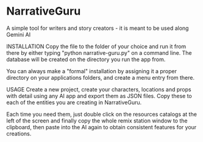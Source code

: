 # NarrativeGuru
A simple tool for writers and story creators - it is meant to be used along Gemini AI


INSTALLATION
Copy the file to the folder of your choice and run it from there by either typing "python narrative-guru.py" on a command line. The database will be created on the directory you run the app from.

You can always make a "formal" installation by assigning it a proper directory on your applications folders, and create a menu entry from there.

USAGE
Create a new project, create your characters, locations and props with detail using any AI app and export them as JSON files. Copy these to each of the entities you are creating in NarrativeGuru.

Each time you need them, just double click on the resources catalogs at the left of the screen and finally copy the whole remix station window to the clipboard, then paste into the AI again to obtain consistent features for your creations.
